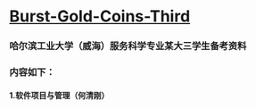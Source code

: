 # **<u>Burst-Gold-Coins-Third</u>**

### 哈尔滨工业大学（威海）服务科学专业某大三学生备考资料

### 内容如下：

#### 1.软件项目与管理（何清刚）







